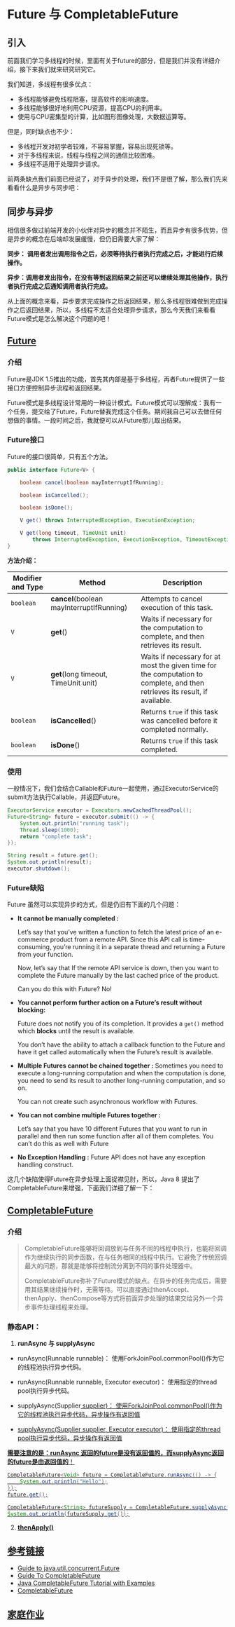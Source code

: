 # Future 与 CompletableFuture



## 引入

前面我们学习多线程的时候，里面有关于future的部分，但是我们并没有详细介绍，接下来我们就来研究研究它。

我们知道，多线程有很多优点：

* 多线程能够避免线程阻塞，提高软件的影响速度。
* 多线程能够很好地利用CPU资源，提高CPU的利用率。
* 使用与CPU密集型的计算，比如图形图像处理，大数据运算等。

但是，同时缺点也不少：

* 多线程开发对初学者较难，不容易掌握，容易出现死锁等。
* 对于多线程来说，线程与线程之间的通信比较困难。
* 多线程不适用于处理异步请求。

前两条缺点我们前面已经说了，对于异步的处理，我们不是很了解，那么我们先来看看什么是异步与同步吧：



## 同步与异步

相信很多做过前端开发的小伙伴对异步的概念并不陌生，而且异步有很多优势，但是异步的概念在后端却发展缓慢，但仍旧需要大家了解：

**同步： 调用者发出调用指令之后，必须等待执行者执行完成之后，才能进行后续操作。**

**异步：调用者发出指令，在没有等到返回结果之前还可以继续处理其他操作，执行者执行完成之后通知调用者执行完成。**

从上面的概念来看，异步要求完成操作之后返回结果，那么多线程很难做到完成操作之后返回结果，所以，多线程不太适合处理异步请求，那么今天我们来看看Future模式是怎么解决这个问题的吧！



## [Future](https://docs.oracle.com/javase/7/docs/api/java/util/concurrent/Future.html)

### 介绍

Future是JDK 1.5推出的功能，首先其内部是基于多线程，再者Future提供了一些接口方便控制异步流程和返回结果。

Future模式是多线程设计常用的一种设计模式。Future模式可以理解成：我有一个任务，提交给了Future，Future替我完成这个任务。期间我自己可以去做任何想做的事情。一段时间之后，我就便可以从Future那儿取出结果。

### Future接口

Future的接口很简单，只有五个方法。

```java
public interface Future<V> {

    boolean cancel(boolean mayInterruptIfRunning);

    boolean isCancelled();

    boolean isDone();

    V get() throws InterruptedException, ExecutionException;

    V get(long timeout, TimeUnit unit)
        throws InterruptedException, ExecutionException, TimeoutException;
}
```

**方法介绍：**

| Modifier and Type | Method | Description                                       |
| ----------------- | ---------------|--------------------------------------------- |
| `boolean`         | **cancel**(boolean mayInterruptIfRunning)| Attempts to cancel execution of this task. |
| `V`               | **get**() |Waits if necessary for the computation to complete, and then retrieves its result. |
| `V`               | **get**(long timeout, TimeUnit unit) |Waits if necessary for at most the given time for the computation to complete, and then retrieves its result, if available. |
| `boolean`         | **isCancelled**() | Returns `true` if this task was cancelled before it completed normally. |
| `boolean`         | **isDone**() |Returns `true` if this task completed.         |

### 使用

一般情况下，我们会结合Callable和Future一起使用，通过ExecutorService的submit方法执行Callable，并返回Future。

```java
ExecutorService executor = Executors.newCachedThreadPool();
Future<String> future = executor.submit(() -> {
    System.out.println("running task");
    Thread.sleep(1000);
    return "complete task";
});

String result = future.get();
System.out.println(result);
executor.shutdown();
```



### Future缺陷

Future 虽然可以实现异步的方式，但是仍旧有下面的几个问题：

* **It cannot be manually completed :**

  Let’s say that you’ve written a function to fetch the latest price of an e-commerce product from a remote API. Since this API call is time-consuming, you’re running it in a separate thread and returning a Future from your function.

  Now, let’s say that If the remote API service is down, then you want to complete the Future manually by the last cached price of the product.

  Can you do this with Future? No!

* **You cannot perform further action on a Future’s result without blocking:**

  Future does not notify you of its completion. It provides a `get()` method which **blocks** until the result is available.

  You don’t have the ability to attach a callback function to the Future and have it get called automatically when the Future’s result is available.

* **Multiple Futures cannot be chained together :**
  Sometimes you need to execute a long-running computation and when the computation is done, you need to send its result to another long-running computation, and so on.

  You can not create such asynchronous workflow with Futures.

* **You can not combine multiple Futures together :**

  Let’s say that you have 10 different Futures that you want to run in parallel and then run some function after all of them completes. You can’t do this as well with Future

* **No Exception Handling :** Future API does not have any exception handling construct.

这几个缺陷使得Future在异步处理上面捉襟见肘，所以，Java 8 提出了CompletableFuture来增强，下面我们详细了解一下：



## [CompletableFuture](https://docs.oracle.com/javase/8/docs/api/java/util/concurrent/CompletableFuture.html)

### 介绍

> CompletableFuture能够将回调放到与任务不同的线程中执行，也能将回调作为继续执行的同步函数，在与任务相同的线程中执行。它避免了传统回调最大的问题，那就是能够将控制流分离到不同的事件处理器中。
>
> CompletableFuture弥补了Future模式的缺点。在异步的任务完成后，需要用其结果继续操作时，无需等待。可以直接通过thenAccept、thenApply、thenCompose等方式将前面异步处理的结果交给另外一个异步事件处理线程来处理。



### 静态API：

1. **runAsync 与 supplyAsync**

* runAsync(Runnable runnable)： 使用ForkJoinPool.commonPool()作为它的线程池执行异步代码。

* runAsync(Runnable runnable, Executor executor)： 使用指定的thread pool执行异步代码。
* supplyAsync(Supplier<U> supplier)： 使用ForkJoinPool.commonPool()作为它的线程池执行异步代码，异步操作有返回值
* supplyAsync(Supplier<U> supplier, Executor executor)： 使用指定的thread pool执行异步代码，异步操作有返回值

**需要注意的是：runAsync 返回的future是没有返回值的，而supplyAsync返回的future是由返回值的**！

```java
CompletableFuture<Void> future = CompletableFuture.runAsync(() -> {
    System.out.println("Hello");
});
future.get();

CompletableFuture<String> futureSupply = CompletableFuture.supplyAsync(() -> "Hello");
System.out.println(futureSupply.get());
```



2. **thenApply()**


## 参考链接

* [Guide to java.util.concurrent.Future](https://www.baeldung.com/java-future)
* [Guide To CompletableFuture](https://www.baeldung.com/java-completablefuture)
* [Java CompletableFuture Tutorial with Examples](https://www.callicoder.com/java-8-completablefuture-tutorial/)
* [CompletableFuture](https://www.jianshu.com/p/dff9063e1ab6)



## 家庭作业

